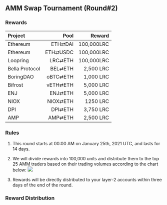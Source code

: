 ## AMM Swap Tournament (Round#2)

###  Rewards


| **Project** | **Pool** | **Reward** |
| :--- | ---: | ---: |
Ethereum | ETH⇄DAI  | 100,000LRC
Ethereum | ETH⇄USDC | 100,000LRC
Loopring | LRC⇄ETH | 100,000LRC
Bella Protocol | BEL⇄ETH |  2,500 LRC
BoringDAO | oBTC⇄ETH |  1,000 LRC
Bifrost | vETH⇄ETH |  5,000 LRC
ENJ | ENJ⇄ETH |  5,000 LRC
NIOX | NIOX⇄ETH |  1250 LRC
DPI | DPI⇄ETH |  3,750 LRC
AMP | AMP⇄ETH |  2,500 LRC




### Rules


1) This round starts at 00:00 AM on January 25th, 2021 UTC, and lasts for 14 days.

2) We will divide rewards into 100,000 units and distribute them to the top 25 AMM traders based on their trading volumes according to the chart below:
![](/markdown/images/program_2.png "")


3) Rewards will be directly distributed to your layer-2 accounts within three days of the end of the round.

### Reward Distribution


